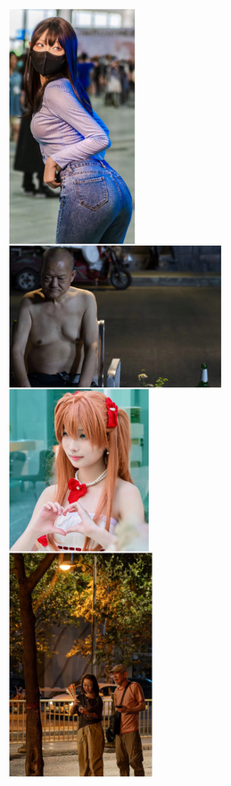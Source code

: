 <img src="./images/IMG_2483.jpg" width="225" height="420">
&nbsp;&nbsp;
<img src="./images/IMG_2600.jpg" width="380" height="254">
&nbsp;&nbsp;
<img src="./images/IMG_2443.jpg" width="250" height="290">
&nbsp;&nbsp;
<img src="./images/IMG_2442.jpg" width="256" height="400">